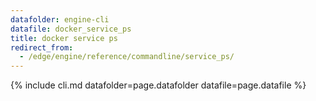 ```yaml
---
datafolder: engine-cli
datafile: docker_service_ps
title: docker service ps
redirect_from:
  - /edge/engine/reference/commandline/service_ps/
---
```


<!--
Sorry, but the contents of this page are automatically generated from
Docker's source code. If you want to suggest a change to the text that appears
here, you'll need to find the string by searching this repo:

https://github.com/docker/cli
-->

{% include cli.md datafolder=page.datafolder datafile=page.datafile %}
